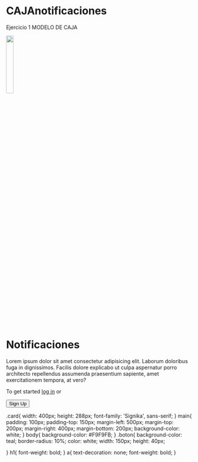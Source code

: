 # CAJAnotificaciones
Ejercicio 1 MODELO DE CAJA
<!DOCTYPE html>
<html lang="en">
<head>
    <meta charset="UTF-8">
    <meta http-equiv="X-UA-Compatible" content="IE=edge">
    <meta name="viewport" content="width=device-width, initial-scale=1.0">
    <title>NOTIFICACION</title>
    <link href="notificacion.css"rel="stylesheet"></link>
    <link rel="preconnect" href="https://fonts.gstatic.com">
<link href="https://fonts.googleapis.com/css2?family=Signika:wght@300&display=swap" rel="stylesheet">
</head>
<body>
    <main>
    <div class="card">
        <div class="imagen">
        <img src="campana.jpg"style="width:20%;"/>
        </div>
         <div>
            <h1>Notificaciones</h1>
            <p>Lorem ipsum dolor sit amet consectetur adipisicing elit. Laborum doloribus fuga in dignissimos. Facilis dolore explicabo ut culpa aspernatur porro architecto repellendus assumenda praesentium sapiente, amet exercitationem tempora, at vero?</p>
            <p>To get started <a href="">log in</a> or</p>
        </div>
        <button class="boton">Sign Up</button>
    </div>
</main>
</body>
</html>

.card{
    width: 400px;
    height: 288px;
    font-family: 'Signika', sans-serif;
}
main{
    padding: 100px;
    padding-top: 150px;
    margin-left: 500px;
    margin-top: 200px;
    margin-right: 400px;
    margin-bottom: 200px;
    background-color: white;
}
body{
    background-color: #F9F9FB;
}
.boton{
    background-color: teal;
    border-radius: 10%;
    color: white;
    width: 150px;
    height: 40px;

}
h1{
    font-weight: bold;
}
a{
    text-decoration: none;
    font-weight: bold;
}
